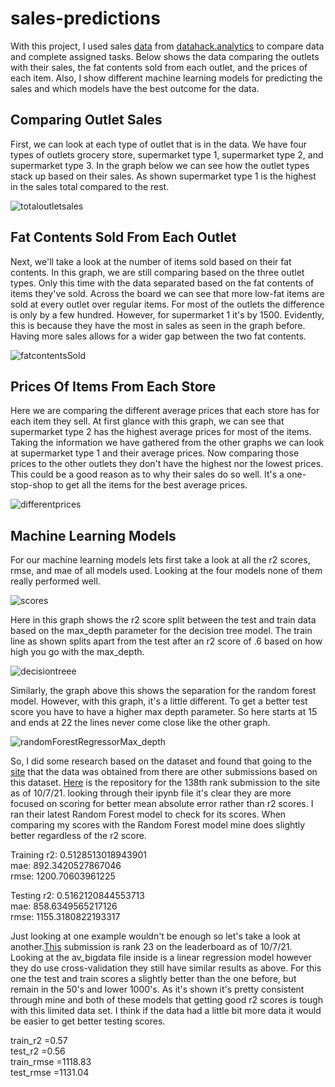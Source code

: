 # sales-predictions
With this project, I used sales [data](https://drive.google.com/file/d/1syH81TVrbBsdymLT_jl2JIf6IjPXtSQw/view) from [datahack.analytics](https://datahack.analyticsvidhya.com/contest/practice-problem-big-mart-sales-iii/) to compare data and complete assigned tasks. Below shows the data comparing the outlets with their sales, the fat contents sold from each outlet, and the prices of each item. Also, I show different machine learning models for predicting the sales and which models have the best outcome for the data. 

## Comparing Outlet Sales
First, we can look at each type of outlet that is in the data. We have four types of outlets grocery store, supermarket type 1, supermarket type 2, and supermarket type 3. In the graph below we can see how the outlet types stack up based on their sales. As shown supermarket type 1 is the highest in the sales total compared to the rest. 

![totaloutletsales](https://user-images.githubusercontent.com/88803320/135890482-071755ab-0501-4047-a686-d36e0577a85a.png)

## Fat Contents Sold From Each Outlet
Next, we'll take a look at the number of items sold based on their fat contents. In this graph, we are still comparing based on the three outlet types. Only this time with the data separated based on the fat contents of items they've sold. Across the board we can see that more low-fat items are sold at every outlet over regular items. For most of the outlets the difference is only by a few hundred. However, for supermarket 1 it's by 1500. Evidently, this is because they have the most in sales as seen in the graph before. Having more sales allows for a wider gap between the two fat contents.

![fatcontentsSold](https://user-images.githubusercontent.com/88803320/135890534-2262b7e2-1a60-405e-b622-378c2422fdd2.png)

## Prices Of Items From Each Store
Here we are comparing the different average prices that each store has for each item they sell. At first glance with this graph, we can see that supermarket type 2 has the highest average prices for most of the items. Taking the information we have gathered from the other graphs we can look at supermarket type 1 and their average prices. Now comparing those prices to the other outlets they don't have the highest nor the lowest prices. This could be a good reason as to why their sales do so well. It's a one-stop-shop to get all the items for the best average prices. 

![differentprices](https://user-images.githubusercontent.com/88803320/135890569-5bbbdbcb-835c-4912-8113-8816febaea5e.png)


## Machine Learning Models
For our machine learning models lets first take a look at all the r2 scores, rmse, and mae of all models used. Looking at the four models none of them really performed well.


![scores](https://user-images.githubusercontent.com/88803320/136480698-bfb375ca-f08a-43a4-9ebf-e8ee0810fb2b.JPG)


Here in this graph shows the r2 score split between the test and train data based on the max_depth parameter for the decision tree model. The train line as shown splits apart from the test after an r2 score of .6 based on how high you go with the max_depth.


![decisiontreee](https://user-images.githubusercontent.com/88803320/136480714-b495e0ee-389a-4680-9b15-6849dd1321fa.png)


Similarly, the graph above this shows the separation for the random forest model. However, with this graph, it's a little different. To get a better test score you have to have a higher max depth parameter. So here starts at 15 and ends at 22 the lines never come close like the other graph. 


![randomForestRegressorMax_depth](https://user-images.githubusercontent.com/88803320/136480702-ab4bd32d-b55f-4260-b8f7-fbf4ed78089e.png)


 So, I did some research based on the dataset and found that going to the [site](https://datahack.analyticsvidhya.com/contest/practice-problem-big-mart-sales-iii/) that the data was obtained from there are other submissions based on this dataset. [Here](https://github.com/Ragha93/Analytics-Vidhya---Big-mart-Sales-prediction) is the repository for the 138th rank submission to the site as of 10/7/21. looking through their ipynb file it's clear they are more focused on scoring for better mean absolute error rather than r2 scores. I ran their latest Random Forest model to check for its scores. When comparing my scores with the Random Forest model mine does slightly better regardless of the r2 score.

Training
r2: 0.5128513018943901\
mae: 892.3420527867046\
rmse: 1200.70603961225

Testing
r2: 0.5162120844553713\
mae: 858.6349565217126\
rmse: 1155.3180822193317

Just looking at one example wouldn't be enough so let's take a look at another.[This](https://github.com/dalwindr/AV_ML_Notebooks) submission is rank 23 on the leaderboard as of 10/7/21. Looking at the av_bigdata file inside is a linear regression model however they do use cross-validation they still have similar results as above. For this one the test and train scores a slightly better than the one before, but remain in the 50's and lower 1000's. As it's shown it's pretty consistent through mine and both of these models that getting good r2 scores is tough with this limited data set. I think if the data had a little bit more data it would be easier to get better testing scores.

train_r2 =0.57\
test_r2 =0.56\
train_rmse =1118.83\
test_rmse =1131.04




